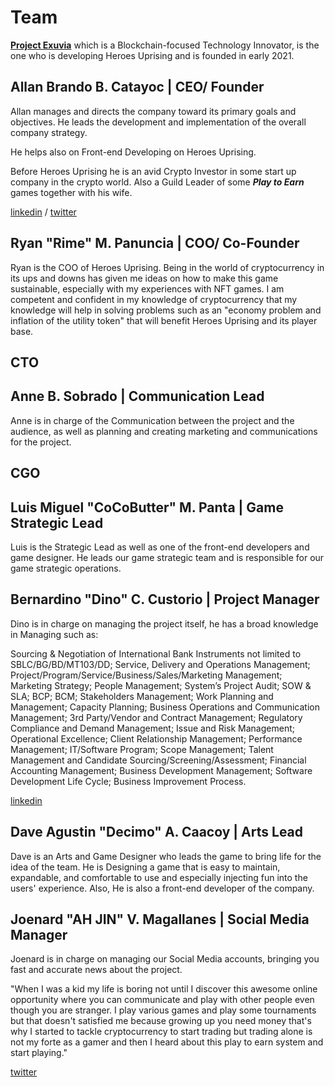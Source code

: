# Team

[**Project Exuvia**](https://exuvia.network) which is a Blockchain-focused Technology Innovator, is the one who is developing Heroes Uprising and is founded in early 2021.

## Allan Brando B. Catayoc | CEO/ Founder

Allan manages and directs the company toward its primary goals and objectives. He leads the development and implementation of the overall company strategy.

He helps also on Front-end Developing on Heroes Uprising.

Before Heroes Uprising he is an avid Crypto Investor in some start up company in the crypto world. Also a Guild Leader of some _**Play to Earn**_ games together with his wife.

[linkedin](https://www.linkedin.com/in/allanbrandocatayoc/) / [twitter](https://twitter.com/allanbrando\_gg)

## Ryan "Rime" M. Panuncia | COO/ Co-Founder

Ryan is the COO of Heroes Uprising. Being in the world of cryptocurrency in its ups and downs has given me ideas on how to make this game sustainable, especially with my experiences with NFT games. I am competent and confident in my knowledge of cryptocurrency that my knowledge will help in solving problems such as an "economy problem and inflation of the utility token" that will benefit Heroes Uprising and its player base.

## CTO

## Anne B. Sobrado | Communication Lead

Anne is in charge of the Communication between the project and the audience, as well as planning and creating marketing and communications for the project.

## CGO

## Luis Miguel "CoCoButter" M. Panta | Game Strategic Lead

Luis is the Strategic Lead as well as one of the front-end developers and game designer. He leads our game strategic team and is responsible for our game strategic operations.

## Bernardino "Dino" C. Custorio | Project Manager

Dino is in charge on managing the project itself, he has a broad knowledge in Managing such as:

Sourcing & Negotiation of International Bank Instruments not limited to SBLC/BG/BD/MT103/DD; Service, Delivery and Operations Management; Project/Program/Service/Business/Sales/Marketing Management; Marketing Strategy; People Management; System’s Project Audit; SOW & SLA; BCP; BCM; Stakeholders Management; Work Planning and Management; Capacity Planning; Business Operations and Communication Management; 3rd Party/Vendor and Contract Management; Regulatory Compliance and Demand Management; Issue and Risk Management; Operational Excellence; Client Relationship Management; Performance Management; IT/Software Program; Scope Management; Talent Management and Candidate Sourcing/Screening/Assessment; Financial Accounting Management; Business Development Management; Software Development Life Cycle; Business Improvement Process.

[linkedin](https://www.linkedin.com/in/bernardinocustorio/)

## Dave Agustin "Decimo" A. Caacoy | Arts Lead

Dave is an Arts and Game Designer who leads the game to bring life for the idea of the team. He is Designing a game that is easy to maintain, expandable, and comfortable to use and especially injecting fun into the users' experience. Also, He is also a front-end developer of the company.

## Joenard "AH JIN" V. Magallanes | Social Media Manager

Joenard is in charge on managing our Social Media accounts, bringing you fast and accurate news about the project.

"When I was a kid my life is boring not until I discover this awesome online opportunity where you can communicate and play with other people even though you are stranger. I play various games and play some tournaments but that doesn't satisfied me because growing up you need money that's why I started to tackle cryptocurrency to start trading but trading alone is not my forte as a gamer and then I heard about this play to earn system and start playing."

[twitter](https://twitter.com/\_AH\_JIN)
